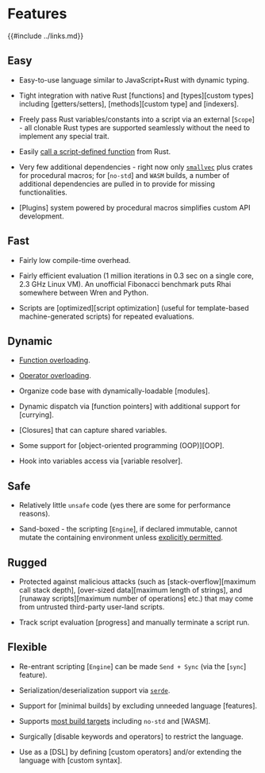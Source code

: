 Features
========

{{#include ../links.md}}

Easy
----

* Easy-to-use language similar to JavaScript+Rust with dynamic typing.

* Tight integration with native Rust [functions] and [types][custom types] including [getters/setters],
  [methods][custom type] and [indexers].

* Freely pass Rust variables/constants into a script via an external [`Scope`] - all clonable Rust types are supported seamlessly
  without the need to implement any special trait.

* Easily [call a script-defined function]({{rootUrl}}/engine/call-fn.md) from Rust.

* Very few additional dependencies - right now only [`smallvec`](https://crates.io/crates/smallvec/) plus crates for procedural macros;
  for [`no-std`] and `WASM` builds, a number of additional dependencies are pulled in to provide for missing functionalities.

* [Plugins] system powered by procedural macros simplifies custom API development.

Fast
----

* Fairly low compile-time overhead.

* Fairly efficient evaluation (1 million iterations in 0.3 sec on a single core, 2.3 GHz Linux VM).
  An unofficial Fibonacci benchmark puts Rhai somewhere between Wren and Python.

* Scripts are [optimized][script optimization] (useful for template-based machine-generated scripts) for repeated evaluations.

Dynamic
-------

* [Function overloading]({{rootUrl}}/language/overload.md).

* [Operator overloading]({{rootUrl}}/rust/operators.md).

* Organize code base with dynamically-loadable [modules].

* Dynamic dispatch via [function pointers] with additional support for [currying].

* [Closures] that can capture shared variables.

* Some support for [object-oriented programming (OOP)][OOP].

* Hook into variables access via [variable resolver].

Safe
----

* Relatively little `unsafe` code (yes there are some for performance reasons).

* Sand-boxed - the scripting [`Engine`], if declared immutable, cannot mutate the containing environment unless
  [explicitly permitted]({{rootUrl}}/patterns/control.md).

Rugged
------

* Protected against malicious attacks (such as [stack-overflow][maximum call stack depth], [over-sized data][maximum length of strings],
  and [runaway scripts][maximum number of operations] etc.) that may come from untrusted third-party user-land scripts.

* Track script evaluation [progress] and manually terminate a script run.

Flexible
--------

* Re-entrant scripting [`Engine`] can be made `Send + Sync` (via the [`sync`] feature).

* Serialization/deserialization support via [`serde`](https://crates.io/crates/serde).

* Support for [minimal builds] by excluding unneeded language [features].

* Supports [most build targets](targets.md) including `no-std` and [WASM].

* Surgically [disable keywords and operators] to restrict the language.

* Use as a [DSL] by defining [custom operators] and/or extending the language with [custom syntax].
